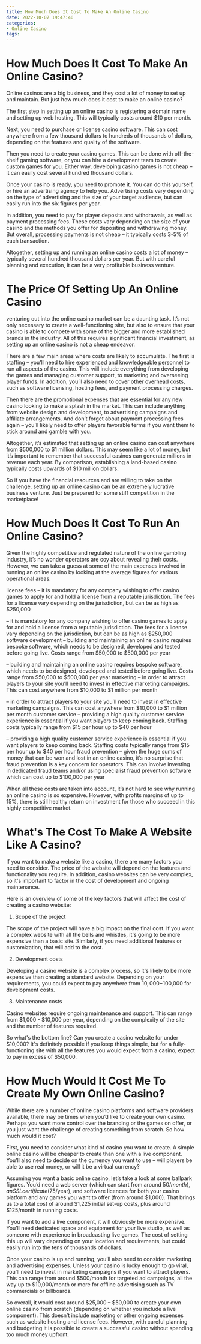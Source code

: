 ```yaml
---
title: How Much Does It Cost To Make An Online Casino
date: 2022-10-07 19:47:40
categories:
- Online Casino
tags:
---
```



#  How Much Does It Cost To Make An Online Casino?

Online casinos are a big business, and they cost a lot of money to set up and maintain. But just how much does it cost to make an online casino?

The first step in setting up an online casino is registering a domain name and setting up web hosting. This will typically costs around $10 per month.

Next, you need to purchase or license casino software. This can cost anywhere from a few thousand dollars to hundreds of thousands of dollars, depending on the features and quality of the software.

Then you need to create your casino games. This can be done with off-the-shelf gaming software, or you can hire a development team to create custom games for you. Either way, developing casino games is not cheap – it can easily cost several hundred thousand dollars.

Once your casino is ready, you need to promote it. You can do this yourself, or hire an advertising agency to help you. Advertising costs vary depending on the type of advertising and the size of your target audience, but can easily run into the six figures per year.

In addition, you need to pay for player deposits and withdrawals, as well as payment processing fees. These costs vary depending on the size of your casino and the methods you offer for depositing and withdrawing money. But overall, processing payments is not cheap – it typically costs 3-5% of each transaction.

Altogether, setting up and running an online casino costs a lot of money – typically several hundred thousand dollars per year. But with careful planning and execution, it can be a very profitable business venture.

#  The Price Of Setting Up An Online Casino

 venturing out into the online casino market can be a daunting task. It’s not only necessary to create a well-functioning site, but also to ensure that your casino is able to compete with some of the bigger and more established brands in the industry. All of this requires significant financial investment, as setting up an online casino is not a cheap endeavor.

There are a few main areas where costs are likely to accumulate. The first is staffing – you’ll need to hire experienced and knowledgeable personnel to run all aspects of the casino. This will include everything from developing the games and managing customer support, to marketing and overseeing player funds. In addition, you’ll also need to cover other overhead costs, such as software licensing, hosting fees, and payment processing charges.

Then there are the promotional expenses that are essential for any new casino looking to make a splash in the market. This can include anything from website design and development, to advertising campaigns and affiliate arrangements. And don’t forget about payment processing fees again – you’ll likely need to offer players favorable terms if you want them to stick around and gamble with you.

Altogether, it’s estimated that setting up an online casino can cost anywhere from $500,000 to $1 million dollars. This may seem like a lot of money, but it’s important to remember that successful casinos can generate millions in revenue each year. By comparison, establishing a land-based casino typically costs upwards of $10 million dollars.

So if you have the financial resources and are willing to take on the challenge, setting up an online casino can be an extremely lucrative business venture. Just be prepared for some stiff competition in the marketplace!

#  How Much Does It Cost To Run An Online Casino?

Given the highly competitive and regulated nature of the online gambling industry, it’s no wonder operators are coy about revealing their costs. However, we can take a guess at some of the main expenses involved in running an online casino by looking at the average figures for various operational areas.

 license fees – it is mandatory for any company wishing to offer casino games to apply for and hold a license from a reputable jurisdiction. The fees for a license vary depending on the jurisdiction, but can be as high as $250,000

– it is mandatory for any company wishing to offer casino games to apply for and hold a license from a reputable jurisdiction. The fees for a license vary depending on the jurisdiction, but can be as high as $250,000 software development – building and maintaining an online casino requires bespoke software, which needs to be designed, developed and tested before going live. Costs range from $50,000 to $500,000 per year

– building and maintaining an online casino requires bespoke software, which needs to be designed, developed and tested before going live. Costs range from $50,000 to $500,000 per year marketing – in order to attract players to your site you’ll need to invest in effective marketing campaigns. This can cost anywhere from $10,000 to $1 million per month

– in order to attract players to your site you’ll need to invest in effective marketing campaigns. This can cost anywhere from $10,000 to $1 million per month customer service – providing a high quality customer service experience is essential if you want players to keep coming back. Staffing costs typically range from $15 per hour up to $40 per hour

– providing a high quality customer service experience is essential if you want players to keep coming back. Staffing costs typically range from $15 per hour up to $40 per hour fraud prevention – given the huge sums of money that can be won and lost in an online casino, it’s no surprise that fraud prevention is a key concern for operators. This can involve investing in dedicated fraud teams and/or using specialist fraud prevention software which can cost up to $100,000 per year

When all these costs are taken into account, it’s not hard to see why running an online casino is so expensive. However, with profits margins of up to 15%, there is still healthy return on investment for those who succeed in this highly competitive market.

#  What's The Cost To Make A Website Like A Casino?

If you want to make a website like a casino, there are many factors you need to consider. The price of the website will depend on the features and functionality you require. In addition, casino websites can be very complex, so it's important to factor in the cost of development and ongoing maintenance.

Here is an overview of some of the key factors that will affect the cost of creating a casino website:

1. Scope of the project

The scope of the project will have a big impact on the final cost. If you want a complex website with all the bells and whistles, it's going to be more expensive than a basic site. Similarly, if you need additional features or customization, that will add to the cost.

2. Development costs

Developing a casino website is a complex process, so it's likely to be more expensive than creating a standard website. Depending on your requirements, you could expect to pay anywhere from $10,000 -$100,000 for development costs.

3. Maintenance costs

Casino websites require ongoing maintenance and support. This can range from $1,000 - $10,000 per year, depending on the complexity of the site and the number of features required.

So what's the bottom line? Can you create a casino website for under $10,000? It's definitely possible if you keep things simple, but for a fully-functioning site with all the features you would expect from a casino, expect to pay in excess of $50,000.

#  How Much Would It Cost Me To Create My Own Online Casino?

While there are a number of online casino platforms and software providers available, there may be times when you’d like to create your own casino. Perhaps you want more control over the branding or the games on offer, or you just want the challenge of creating something from scratch. So how much would it cost?

First, you need to consider what kind of casino you want to create. A simple online casino will be cheaper to create than one with a live component. You’ll also need to decide on the currency you want to use – will players be able to use real money, or will it be a virtual currency?

Assuming you want a basic online casino, let’s take a look at some ballpark figures. You’d need a web server (which can start from around $50/month), an SSL certificate ($75/year), and software licences for both your casino platform and any games you want to offer (from around $1,000). That brings us to a total cost of around $1,225 initial set-up costs, plus around $125/month in running costs.

If you want to add a live component, it will obviously be more expensive. You’ll need dedicated space and equipment for your live studio, as well as someone with experience in broadcasting live games. The cost of setting this up will vary depending on your location and requirements, but could easily run into the tens of thousands of dollars.

Once your casino is up and running, you’ll also need to consider marketing and advertising expenses. Unless your casino is lucky enough to go viral, you’ll need to invest in marketing campaigns if you want to attract players. This can range from around $500/month for targeted ad campaigns, all the way up to $10,000/month or more for offline advertising such as TV commercials or billboards.

So overall, it would cost around $25,000 – $50,000 to create your own online casino from scratch (depending on whether you include a live component). This doesn’t include marketing or other ongoing expenses such as website hosting and license fees. However, with careful planning and budgeting it is possible to create a successful casino without spending too much money upfront.